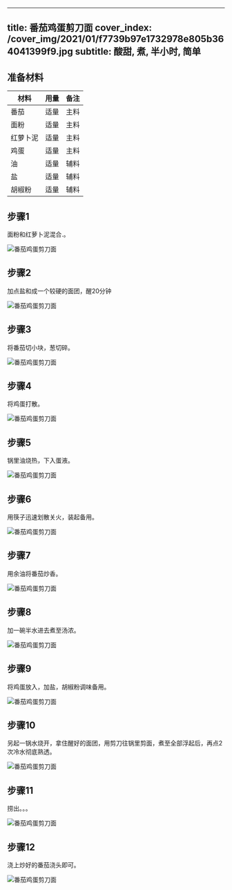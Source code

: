 
---
title: 番茄鸡蛋剪刀面
cover_index: /cover_img/2021/01/f7739b97e1732978e805b364041399f9.jpg
subtitle: 酸甜, 煮, 半小时, 简单
---

## 准备材料

| 材料     | 用量 | 备注|
| ------- | ----- | --- |
| 番茄 | 适量| 主料 |
| 面粉 | 适量| 主料 |
| 红萝卜泥 | 适量| 主料 |
| 鸡蛋 | 适量| 主料 |
| 油 | 适量| 辅料 |
| 盐 | 适量| 辅料 |
| 胡椒粉 | 适量| 辅料 |

## 步骤1

面粉和红萝卜泥混合.。

![番茄鸡蛋剪刀面](https://i8.meishichina.com/attachment/recipe/201010/201010162058556.jpg?x-oss-process=style/p320) 

## 步骤2

加点盐和成一个较硬的面团，醒20分钟

![番茄鸡蛋剪刀面](https://i8.meishichina.com/attachment/recipe/201010/201010162100005.jpg?x-oss-process=style/p320) 

## 步骤3

将番茄切小块，葱切碎。

![番茄鸡蛋剪刀面](https://i8.meishichina.com/attachment/recipe/201010/201010162100241.jpg?x-oss-process=style/p320) 

## 步骤4

将鸡蛋打散。

![番茄鸡蛋剪刀面](https://i8.meishichina.com/attachment/recipe/201010/201010162100580.jpg?x-oss-process=style/p320) 

## 步骤5

锅里油烧热，下入蛋液。

![番茄鸡蛋剪刀面](https://i8.meishichina.com/attachment/recipe/201010/201010162101199.jpg?x-oss-process=style/p320) 

## 步骤6

用筷子迅速划散关火，装起备用。

![番茄鸡蛋剪刀面](https://i8.meishichina.com/attachment/recipe/201010/201010162101399.jpg?x-oss-process=style/p320) 

## 步骤7

用余油将番茄炒香。

![番茄鸡蛋剪刀面](https://i8.meishichina.com/attachment/recipe/201010/201010162102048.jpg?x-oss-process=style/p320) 

## 步骤8

加一碗半水进去煮至汤浓。

![番茄鸡蛋剪刀面](https://i8.meishichina.com/attachment/recipe/201010/201010162102399.jpg?x-oss-process=style/p320) 

## 步骤9

将鸡蛋放入，加盐，胡椒粉调味备用。

![番茄鸡蛋剪刀面](https://i8.meishichina.com/attachment/recipe/201010/201010162102590.jpg?x-oss-process=style/p320) 

## 步骤10

另起一锅水烧开，拿住醒好的面团，用剪刀往锅里剪面，煮至全部浮起后，再点2次冷水彻底熟透。

![番茄鸡蛋剪刀面](https://i8.meishichina.com/attachment/recipe/201010/201010162103494.jpg?x-oss-process=style/p320) 

## 步骤11

捞出。。。

![番茄鸡蛋剪刀面](https://i8.meishichina.com/attachment/recipe/201010/201010162104163.jpg?x-oss-process=style/p320) 

## 步骤12

浇上炒好的番茄浇头即可。

![番茄鸡蛋剪刀面](https://i8.meishichina.com/attachment/recipe/201010/201010162104367.jpg?x-oss-process=style/p320) 

